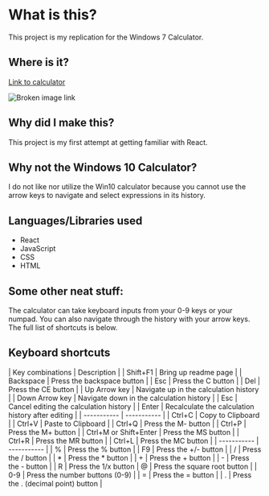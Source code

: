 # What is this?

This project is my replication for the Windows 7 Calculator.

## Where is it?

[Link to calculator](https://poplica.github.io/Windows-7-Calculator/)

![Broken image link](https://i.imgur.com/YQGgCjN.png)

## Why did I make this?

This project is my first attempt at getting familiar with React.

## Why not the Windows 10 Calculator?

I do not like nor utilize the Win10 calculator because you cannot use the arrow keys to navigate and select expressions in its history.

## Languages/Libraries used

- React
- JavaScript
- CSS
- HTML

## Some other neat stuff:

The calculator can take keyboard inputs from your 0-9 keys or your numpad. You can also navigate through the history with your arrow keys. The full list of shortcuts is below.

## Keyboard shortcuts

| Key combinations | Description |
| Shift+F1 | Bring up readme page |
| Backspace | Press the backspace button |
| Esc | Press the C button |
| Del | Press the CE button |
| Up Arrow key | Navigate up in the calculation history |
| Down Arrow key | Navigate down in the calculation history |
| Esc | Cancel editing the calculation history | 
| Enter	| Recalculate the calculation history after editing |
| ----------- | ----------- |
| Ctrl+C | Copy to Clipboard |
| Ctrl+V | Paste to Clipboard |
| Ctrl+Q | Press the M- button |
| Ctrl+P | Press the M+ button |
| Ctrl+M or Shift+Enter | Press the MS button |
| Ctrl+R | Press the MR button |
| Ctrl+L | Press the MC button |
| ----------- | ----------- |
| %	| Press the % button |
| F9 | Press the +/- button |
| / | Press the / button |
| *	| Press the * button |
| +	| Press the + button |
| -	| Press the - button |
| R	| Press the 1/x button
| @	| Press the square root button |
| 0-9 | Press the number buttons (0-9) |
| =	| Press the = button |
| .	| Press the . (decimal point) button |
